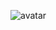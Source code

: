 ![avatar](https://git.silvrr.com/zhangtong/model_report/-/blob/master/images/ALL_TR_TE_OOT%20ROC.png)